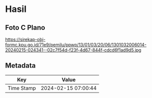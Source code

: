 # Hasil

## Foto C Plano

https://sirekap-obj-formc.kpu.go.id/71e9/pemilu/ppwp/13/01/03/20/06/1301032006014-20240215-024341--02c7f54d-f23f-4d67-844f-cdcd6f1ad9d5.jpg


## Metadata

| Key        | Value               |
| ---------- | ------------------- |
| Time Stamp | 2024-02-15 07:00:44 |



